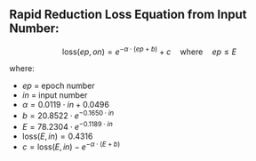 ## Rapid Reduction Loss Equation from Input Number:

$$
\text{loss}(ep, on) = e^{-\alpha \cdot (ep + b)} + c \quad \text{where} \quad ep \leq E
$$

where:
- $ep$ = epoch number
- $in$ = input number
- $\alpha = 0.0119 \cdot in + 0.0496$
- $b = 20.8522 \cdot e^{-0.1650 \cdot in}$
- $E = 78.2304 \cdot e^{-0.1189 \cdot in}$
- $\text{loss}(E, in) = 0.4316$
- $c = \text{loss}(E, in) - e^{-\alpha \cdot (E + b)}$
